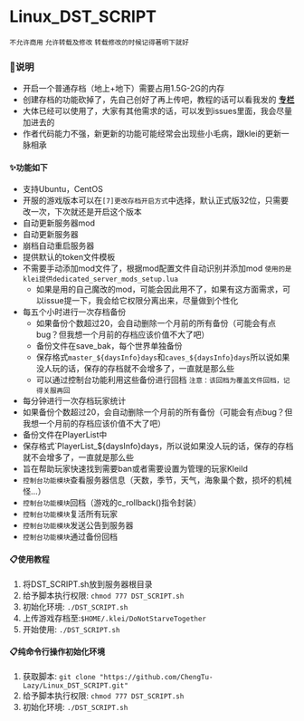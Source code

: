 # Linux_DST_SCRIPT
`不允许商用` `允许转载及修改` `转载修改的时候记得著明下就好`

### 🔔说明

- 开启一个普通存档（地上+地下）需要占用1.5G-2G的内存
- 创建存档的功能砍掉了，先自己创好了再上传吧，教程的话可以看我发的 **[专栏](https://www.bilibili.com/read/cv10822903)**
- 大体已经可以使用了，大家有其他需求的话，可以发到issues里面，我会尽量加进去的
- 作者代码能力不强，新更新的功能可能经常会出现些小毛病，跟klei的更新一脉相承

#### ✨功能如下

- 支持Ubuntu，CentOS
- 开服的游戏版本可以在`[7]更改存档开启方式`中选择，默认正式版32位，只需要改一次，下次就还是开启这个版本
- 自动更新服务器mod
- 自动更新服务器
- 崩档自动重启服务器
- 提供默认的token文件模板
- 不需要手动添加mod文件了，根据mod配置文件自动识别并添加mod  `使用的是klei提供dedicated_server_mods_setup.lua`
  - 如果是用的自己魔改的mod，可能会因此用不了，如果有这方面需求，可以issue提一下，我会给它权限分离出来，尽量做到个性化
- 每五个小时进行一次存档备份 
  - 如果备份个数超过20，会自动删除一个月前的所有备份（可能会有点bug？但我想一个月前的存档应该价值不大了吧）
  - 备份文件在save_bak，每个世界单独备份
  - 保存格式`master_${daysInfo}days`和`caves_${daysInfo}days`所以说如果没人玩的话，保存的存档就不会增多了，一直就是那么些
  - 可以通过控制台功能利用这些备份进行回档 `注意：该回档为覆盖文件回档，记得关服再回`
 - 每分钟进行一次存档玩家统计 
  - 如果备份个数超过20，会自动删除一个月前的所有备份（可能会有点bug？但我想一个月前的存档应该价值不大了吧）
  - 备份文件在PlayerList中
  - 保存格式`PlayerList_${daysInfo}days，所以说如果没人玩的话，保存的存档就不会增多了，一直就是那么些
  - 旨在帮助玩家快速找到需要ban或者需要设置为管理的玩家KleiId
- `控制台功能模块`查看服务器信息（天数，季节，天气，海象巢个数，损坏的机械怪...）
- `控制台功能模块`回档（游戏的c_rollback()指令封装）
- `控制台功能模块`复活所有玩家
- `控制台功能模块`发送公告到服务器
- `控制台功能模块`通过备份回档

#### 📋使用教程

1. 将DST_SCRIPT.sh放到服务器根目录
2. 给予脚本执行权限: `chmod 777 DST_SCRIPT.sh`
3. 初始化环境: `./DST_SCRIPT.sh`
4. 上传游戏存档至:`$HOME/.klei/DoNotStarveTogether`
5. 开始使用: `./DST_SCRIPT.sh`

#### 📋纯命令行操作初始化环境

1. 获取脚本: `git clone "https://github.com/ChengTu-Lazy/Linux_DST_SCRIPT.git"`
2. 给予脚本执行权限: `chmod 777 DST_SCRIPT.sh`
3. 初始化环境: `./DST_SCRIPT.sh`
